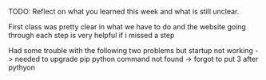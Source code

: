 TODO: Reflect on what you learned this week and what is still unclear.


First class was pretty clear in what we have to do and the website going through each step is very helpful if i missed a step

Had some trouble with the following two problems but 
startup not working -> needed to upgrade pip
python command not found -> forgot to put 3 after pythyon